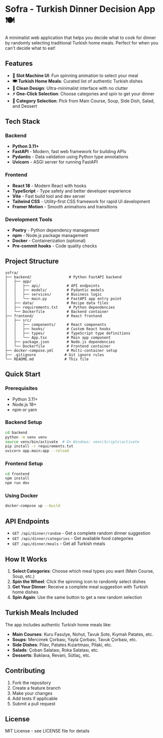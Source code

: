 # Sofra - Turkish Dinner Decision App 🍽️

A minimalist web application that helps you decide what to cook for dinner by randomly selecting traditional Turkish home meals. Perfect for when you can't decide what to eat!

## Features

- **🎰 Slot Machine UI**: Fun spinning animation to select your meal
- **🍽️ Turkish Home Meals**: Curated list of authentic Turkish dishes
- **📱 Clean Design**: Ultra-minimalist interface with no clutter
- **⚡ One-Click Selection**: Choose categories and spin to get your dinner
- **🎯 Category Selection**: Pick from Main Course, Soup, Side Dish, Salad, and Dessert

## Tech Stack

### Backend
- **Python 3.11+**
- **FastAPI** - Modern, fast web framework for building APIs
- **Pydantic** - Data validation using Python type annotations
- **Uvicorn** - ASGI server for running FastAPI

### Frontend
- **React 18** - Modern React with hooks
- **TypeScript** - Type safety and better developer experience
- **Vite** - Fast build tool and dev server
- **Tailwind CSS** - Utility-first CSS framework for rapid UI development
- **Framer Motion** - Smooth animations and transitions

### Development Tools
- **Poetry** - Python dependency management
- **npm** - Node.js package management
- **Docker** - Containerization (optional)
- **Pre-commit hooks** - Code quality checks

## Project Structure

```
sofra/
├── backend/                 # Python FastAPI backend
│   ├── app/
│   │   ├── api/            # API endpoints
│   │   ├── models/         # Pydantic models
│   │   ├── services/       # Business logic
│   │   └── main.py         # FastAPI app entry point
│   ├── data/               # Recipe data files
│   ├── requirements.txt     # Python dependencies
│   └── Dockerfile          # Backend container
├── frontend/               # React frontend
│   ├── src/
│   │   ├── components/     # React components
│   │   ├── hooks/          # Custom React hooks
│   │   ├── types/          # TypeScript type definitions
│   │   └── App.tsx         # Main app component
│   ├── package.json        # Node.js dependencies
│   └── Dockerfile          # Frontend container
├── docker-compose.yml      # Multi-container setup
├── .gitignore             # Git ignore rules
└── README.md              # This file
```

## Quick Start

### Prerequisites
- Python 3.11+
- Node.js 18+
- npm or yarn

### Backend Setup
```bash
cd backend
python -m venv venv
source venv/bin/activate  # On Windows: venv\Scripts\activate
pip install -r requirements.txt
uvicorn app.main:app --reload
```

### Frontend Setup
```bash
cd frontend
npm install
npm run dev
```

### Using Docker
```bash
docker-compose up --build
```

## API Endpoints

- `GET /api/dinner/random` - Get a complete random dinner suggestion
- `GET /api/dinner/categories` - Get available food categories  
- `GET /api/dinner/meals` - Get all Turkish meals

## How It Works

1. **Select Categories**: Choose which meal types you want (Main Course, Soup, etc.)
2. **Spin the Wheel**: Click the spinning icon to randomly select dishes
3. **Get Your Dinner**: Receive a complete meal suggestion with Turkish home dishes
4. **Spin Again**: Use the same button to get a new random selection

## Turkish Meals Included

The app includes authentic Turkish home meals like:
- **Main Courses**: Kuru Fasulye, Nohut, Tavuk Sote, Kıymalı Patates, etc.
- **Soups**: Mercimek Çorbası, Yayla Çorbası, Tavuk Çorbası, etc.
- **Side Dishes**: Pilav, Patates Kızartması, Pilaki, etc.
- **Salads**: Çoban Salatası, Roka Salatası, etc.
- **Desserts**: Baklava, Revani, Sütlaç, etc.

## Contributing

1. Fork the repository
2. Create a feature branch
3. Make your changes
4. Add tests if applicable
5. Submit a pull request

## License

MIT License - see LICENSE file for details
